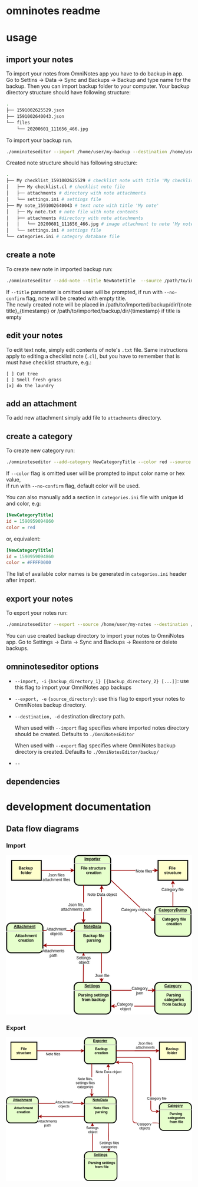 # omninotes readme

# usage

## import your notes

To import your notes from OmniNotes app you have to do backup in app. Go to Settins → Data → Sync and Backups → Backup and type name for the backup. Then you can import backup folder to your computer. Your backup directory structure should have following structure:

```bash
.
├── 1591002625529.json
├── 1591002640043.json
└── files
    └── 20200601_111656_466.jpg
```

To import your backup run.

```bash
./omninoteseditor --import /home/user/my-backup --destination /home/user/my-notes
```

Created note structure should has following structure:

```bash
.
├── My checklist_1591002625529 # checklist note with title 'My checklist'
│   ├── My checklist.cl # checklist note file
│   ├── attachments # directory with note attachments
│   └── settings.ini # settings file
├── My note_1591002640043 # text note with title 'My note'
│   ├── My note.txt # note file with note contents
│   ├── attachments #directory with note attachments
│   │   └── 20200601_111656_466.jpg # image attachment to note 'My note'
│   └── settings.ini # settings file
└── categories.ini # category database file
```

## create a note
To create new note in imported backup run:
```bash
./omninoteseditor --add-note --title NewNoteTitle  --source /path/to/imported/backup/dir/
```
If `--title` parameter is omitted user will be prompted,
if run with `--no-confirm` flag, note will be created with empty title.  
The newly created note will be placed in /path/to/imported/backup/dir/{note title}_{timestamp} or /path/to/imported/backup/dir/{timestamp} if title is empty 



## edit your notes

To edit text note, simply edit contents of note's `.txt` file. Same instructions apply to editing a checklist note (`.cl`), but you have to remember that is must have checklist structure, e.g.:

```
[ ] Cut tree
[ ] Smell fresh grass
[x] do the laundry
```

## add an attachment

To add new attachment simply add file to `attachments` directory.

## create a category

To create new category run: 
```bash
./omninoteseditor --add-category NewCategoryTitle --color red --source /path/to/imported/backup/dir/
```
If `--color` flag is omitted user will be prompted to input color name or hex value,  
if run with `--no-confirm` flag, default color will be used.

You can also manually add a section in `categories.ini` file with unique id and color, e.g:
```ini
[NewCategoryTitle]
id = 1590959094860
color = red
```
or, equivalent:

```ini
[NewCategoryTitle]
id = 1590959094860
color = #FFFF0000
```

The list of available color names is be generated in `categories.ini` header after import.

## export your notes

To export your notes run:

```bash
./omninoteseditor --export --source /home/user/my-notes --destination /home/user/my-notes-backup
```

You can use created backup directory to import your notes to OmniNotes app. Go to Settings -> Data -> Sync and Backups -> Reestore or delete backups.

## omninoteseditor options
* `--import, -i` `{backup_directory_1} [{backup_directory_2} [...]]`: use this flag to import your OmniNotes app backups
* `--export, -e` `{source_directory}`: use this flag to export your notes to OmniNotes backup directory.
* `--destination, -d` destination directory path.
        
    When used with `--import` flag specifies where imported notes directory should be created. Defaults to `./OmniNotesEditor`
    
    When used with `--export` flag specifies where OmniNotes backup directory is created. Defaults to `./OmniNotesEditor/backup/`
* `--`

## dependencies

# development documentation

## Data flow diagrams
### Import
![](docs/Import.png)
### Export
![](docs/Export.png)

